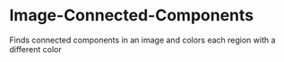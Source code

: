 Image-Connected-Components
==========================

Finds connected components in an image and colors each region with a different color